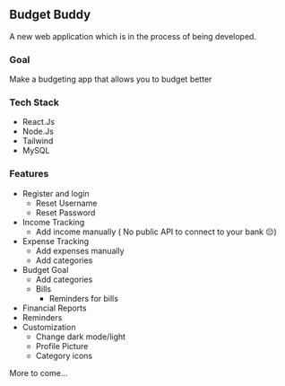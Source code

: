 ## Budget Buddy ##

A new web application which is in the process of being developed.

### Goal ###
Make a budgeting app that allows you to budget better

### Tech Stack ###

- React.Js
- Node.Js
- Tailwind
- MySQL

### Features ###

- Register and login
  - Reset Username
  - Reset Password
- Income Tracking 
  - Add income manually ( No public API to connect to your bank 😔)
- Expense Tracking 
  - Add expenses manually
  - Add categories
- Budget Goal
   - Add categories
   - Bills 
      - Reminders for bills
- Financial Reports
- Reminders
- Customization
    - Change dark mode/light
    - Profile Picture
    - Category icons

More to come... 
